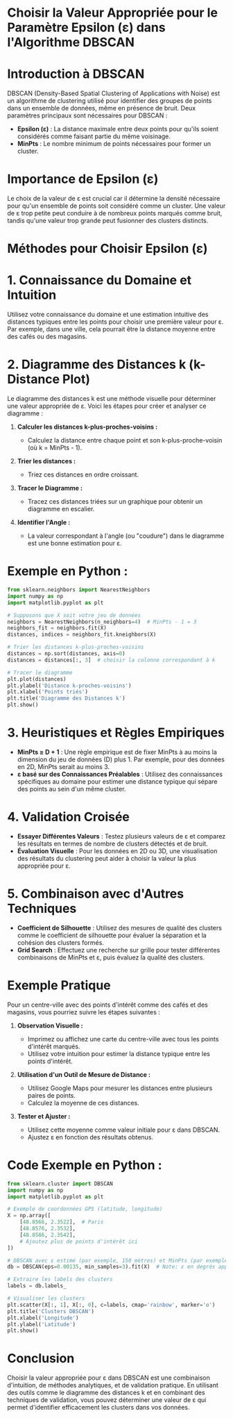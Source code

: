 # Choisir la Valeur Appropriée pour le Paramètre Epsilon (ε) dans l'Algorithme DBSCAN

# Introduction à DBSCAN

DBSCAN (Density-Based Spatial Clustering of Applications with Noise) est un algorithme de clustering utilisé pour identifier des groupes de points dans un ensemble de données, même en présence de bruit. Deux paramètres principaux sont nécessaires pour DBSCAN :
- **Epsilon (ε)** : La distance maximale entre deux points pour qu'ils soient considérés comme faisant partie du même voisinage.
- **MinPts** : Le nombre minimum de points nécessaires pour former un cluster.

# Importance de Epsilon (ε)

Le choix de la valeur de ε est crucial car il détermine la densité nécessaire pour qu'un ensemble de points soit considéré comme un cluster. Une valeur de ε trop petite peut conduire à de nombreux points marqués comme bruit, tandis qu'une valeur trop grande peut fusionner des clusters distincts.

# Méthodes pour Choisir Epsilon (ε)

# 1. **Connaissance du Domaine et Intuition**

Utilisez votre connaissance du domaine et une estimation intuitive des distances typiques entre les points pour choisir une première valeur pour ε. Par exemple, dans une ville, cela pourrait être la distance moyenne entre des cafés ou des magasins.

# 2. **Diagramme des Distances k (k-Distance Plot)**

Le diagramme des distances k est une méthode visuelle pour déterminer une valeur appropriée de ε. Voici les étapes pour créer et analyser ce diagramme :

1. **Calculer les distances k-plus-proches-voisins :**
   - Calculez la distance entre chaque point et son k-plus-proche-voisin (où k = MinPts - 1).

2. **Trier les distances :**
   - Triez ces distances en ordre croissant.

3. **Tracer le Diagramme :**
   - Tracez ces distances triées sur un graphique pour obtenir un diagramme en escalier.

4. **Identifier l'Angle :**
   - La valeur correspondant à l'angle (ou "coudure") dans le diagramme est une bonne estimation pour ε.

# Exemple en Python :

```python
from sklearn.neighbors import NearestNeighbors
import numpy as np
import matplotlib.pyplot as plt

# Supposons que X soit votre jeu de données
neighbors = NearestNeighbors(n_neighbors=4)  # MinPts - 1 = 3
neighbors_fit = neighbors.fit(X)
distances, indices = neighbors_fit.kneighbors(X)

# Trier les distances k-plus-proches-voisins
distances = np.sort(distances, axis=0)
distances = distances[:, 3]  # choisir la colonne correspondant à k

# Tracer le diagramme
plt.plot(distances)
plt.ylabel('Distance k-proches-voisins')
plt.xlabel('Points triés')
plt.title('Diagramme des Distances k')
plt.show()
```

# 3. **Heuristiques et Règles Empiriques**

- **MinPts ≥ D + 1** : Une règle empirique est de fixer MinPts à au moins la dimension du jeu de données (D) plus 1. Par exemple, pour des données en 2D, MinPts serait au moins 3.
- **ε basé sur des Connaissances Préalables** : Utilisez des connaissances spécifiques au domaine pour estimer une distance typique qui sépare des points au sein d'un même cluster.

# 4. **Validation Croisée**

- **Essayer Différentes Valeurs** : Testez plusieurs valeurs de ε et comparez les résultats en termes de nombre de clusters détectés et de bruit.
- **Évaluation Visuelle** : Pour les données en 2D ou 3D, une visualisation des résultats du clustering peut aider à choisir la valeur la plus appropriée pour ε.

# 5. **Combinaison avec d'Autres Techniques**

- **Coefficient de Silhouette** : Utilisez des mesures de qualité des clusters comme le coefficient de silhouette pour évaluer la séparation et la cohésion des clusters formés.
- **Grid Search** : Effectuez une recherche sur grille pour tester différentes combinaisons de MinPts et ε, puis évaluez la qualité des clusters.

# Exemple Pratique

Pour un centre-ville avec des points d'intérêt comme des cafés et des magasins, vous pourriez suivre les étapes suivantes :

1. **Observation Visuelle :**
   - Imprimez ou affichez une carte du centre-ville avec tous les points d'intérêt marqués.
   - Utilisez votre intuition pour estimer la distance typique entre les points d'intérêt.

2. **Utilisation d'un Outil de Mesure de Distance :**
   - Utilisez Google Maps pour mesurer les distances entre plusieurs paires de points.
   - Calculez la moyenne de ces distances.

3. **Tester et Ajuster :**
   - Utilisez cette moyenne comme valeur initiale pour ε dans DBSCAN.
   - Ajustez ε en fonction des résultats obtenus.

# Code Exemple en Python :

```python
from sklearn.cluster import DBSCAN
import numpy as np
import matplotlib.pyplot as plt

# Exemple de coordonnées GPS (latitude, longitude)
X = np.array([
    [48.8566, 2.3522],  # Paris
    [48.8576, 2.3532],
    [48.8586, 2.3542],
    # Ajoutez plus de points d'intérêt ici
])

# DBSCAN avec ε estimé (par exemple, 150 mètres) et MinPts (par exemple, 3)
db = DBSCAN(eps=0.00135, min_samples=3).fit(X)  # Note: ε en degrés approximatifs pour 150 mètres

# Extraire les labels des clusters
labels = db.labels_

# Visualiser les clusters
plt.scatter(X[:, 1], X[:, 0], c=labels, cmap='rainbow', marker='o')
plt.title('Clusters DBSCAN')
plt.xlabel('Longitude')
plt.ylabel('Latitude')
plt.show()
```

# Conclusion

Choisir la valeur appropriée pour ε dans DBSCAN est une combinaison d'intuition, de méthodes analytiques, et de validation pratique. En utilisant des outils comme le diagramme des distances k et en combinant des techniques de validation, vous pouvez déterminer une valeur de ε qui permet d'identifier efficacement les clusters dans vos données.
